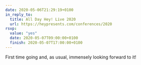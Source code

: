 ```yaml
---
date: 2020-05-06T21:29:19+0100
in_reply_to:
  title: All Day Hey! Live 2020
  url: https://heypresents.com/conferences/2020
rsvp:
  value: "yes"
  date: 2020-05-07T09:00:00+0100
  finish: 2020-05-07T17:00:00+0100
---
```


First time going and, as usual, immensely looking forward to it!
